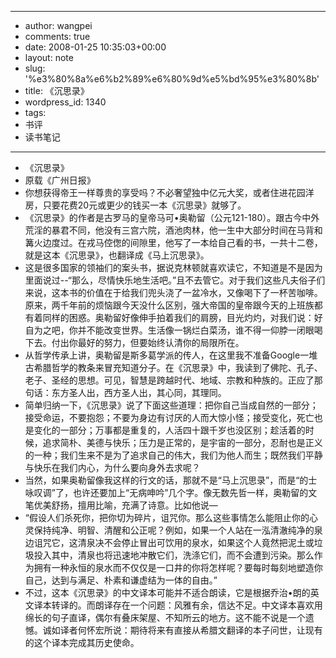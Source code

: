 - --
- author: wangpei
- comments: true
- date: 2008-01-25 10:35:03+00:00
- layout: note
- slug: '%e3%80%8a%e6%b2%89%e6%80%9d%e5%bd%95%e3%80%8b'
- title: 《沉思录》
- wordpress_id: 1340
- tags:
- 书评
- 读书笔记
- --
- 《沉思录》
- 原载《广州日报》
- 你想获得帝王一样尊贵的享受吗？不必奢望独中亿元大奖，或者住进花园洋房，只要花费20元或更少的钱买一本《沉思录》就够了。
- 《沉思录》的作者是古罗马的皇帝马可•奥勒留（公元121-180）。跟古今中外荒淫的暴君不同，他没有三宫六院，酒池肉林，他一生中大部分时间在马背和篝火边度过。在戎马倥偬的间隙里，他写了一本给自己看的书，一共十二卷，就是这本《沉思录》，也翻译成《马上沉思录》。
- 这是很多国家的领袖们的案头书，据说克林顿就喜欢读它，不知道是不是因为里面说过--“那么，尽情快乐地生活吧。”且不去管它。对于我们这些凡夫俗子们来说，这本书的价值在于给我们兜头浇了一盆冷水，又像喝下了一杯苦咖啡。原来，两千年前的烦恼跟今天没什么区别，强大帝国的皇帝跟今天的上班族都有着同样的困惑。奥勒留好像伸手拍着我们的肩膀，目光灼灼，对我们说：好自为之吧，你并不能改变世界。生活像一锅烂白菜汤，谁不得一仰脖一闭眼喝下去。付出你最好的努力，但要始终认清你的局限所在。
- 从哲学传承上讲，奥勒留是斯多葛学派的传人，在这里我不准备Google一堆古希腊哲学的教条来冒充知道分子。在《沉思录》中，我读到了佛陀、孔子、老子、圣经的思想。可见，智慧是跨越时代、地域、宗教和种族的。正应了那句话：东方圣人出，西方圣人出，其心同，其理同。
- 简单归纳一下，《沉思录》说了下面这些道理：把你自己当成自然的一部分；接受命运，不要抱怨；不要为身边有讨厌的人而大惊小怪；接受变化，死亡也是变化的一部分；万事都是重复的，人活四十跟千岁也没区别；趁活着的时候，追求简朴、美德与快乐；压力是正常的，是宇宙的一部分，忍耐也是正义的一种；我们生来不是为了追求自己的伟大，我们为他人而生；既然我们平静与快乐在我们内心，为什么要向身外去求呢？
- 当然，如果奥勒留像我这样的行文的话，那就不是“马上沉思录”，而是“的士咏叹调”了，也许还要加上“无病呻吟”几个字。像无数先哲一样，奥勒留的文笔优美舒扬，擅用比喻，充满了诗意。比如他说—
- “假设人们杀死你，把你切为碎片，诅咒你。那么这些事情怎么能阻止你的心灵保持纯净、明智、清醒和公正呢？例如，如果一个人站在一泓清澈纯净的泉边诅咒它，这清泉决不会停止冒出可饮用的泉水，如果这个人竟然把泥土或垃圾投入其中，清泉也将迅速地冲散它们，洗涤它们，而不会遭到污染。那么作为拥有一种永恒的泉水而不仅仅是一口井的你将怎样呢？要每时每刻地塑造你自己，达到与满足、朴素和谦虚结为一体的自由。”
- 不过，这本《沉思录》的中文译本可能并不适合朗读，它是根据乔治•朗的英文译本转译的。而朗译存在一个问题：风雅有余，信达不足。中文译本喜欢用绵长的句子直译，偶尔有叠床架屋、不知所云的地方。这不能不说是一个遗憾。诚如译者何怀宏所说：期待将来有直接从希腊文翻译的本子问世，让现有的这个译本完成其历史使命。
